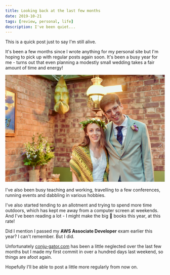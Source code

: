 ```yaml
---
title: Looking back at the last few months
date: 2019-10-21
tags: [review, personal, life]
description: I've been quiet...
---
```


This is a quick post just to say I'm still alive.

It's been a few months since I wrote anything for my personal site but I'm hoping to pick up with regular posts again soon. It's been a busy year for me - turns out that even planning a modestly small wedding takes a fair amount of time and energy!

![Mauro and I](./img/wedding.png)

I've also been busy teaching and working, travelling to a few conferences, running events and dabbling in various hobbies.

I've also started tending to an allotment and trying to spend more time outdoors, which has kept me away from a computer screen at weekends. And I've been reading a lot - I might make the big 💯 books this year, at this rate!

Did I mention I passed my **AWS Associate Developer** exam earlier this year? I can't remember. But I did.

Unfortunately <a href="https://conju-gator.com/" target="_blank">conju-gator.com</a> has been a little neglected over the last few months but I made my first commit in over a hundred days last weekend, so things are afoot again.

Hopefully I'll be able to post a little more regularly from now on.
